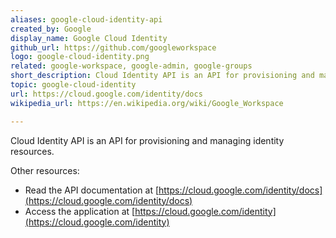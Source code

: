 ```yaml
---
aliases: google-cloud-identity-api
created_by: Google
display_name: Google Cloud Identity
github_url: https://github.com/googleworkspace
logo: google-cloud-identity.png
related: google-workspace, google-admin, google-groups
short_description: Cloud Identity API is an API for provisioning and managing identity resources.
topic: google-cloud-identity
url: https://cloud.google.com/identity/docs
wikipedia_url: https://en.wikipedia.org/wiki/Google_Workspace

---
```

Cloud Identity API is an API for provisioning and managing identity resources.

Other resources:

- Read the API documentation at [https://cloud.google.com/identity/docs](https://cloud.google.com/identity/docs)
- Access the application at [https://cloud.google.com/identity](https://cloud.google.com/identity)
